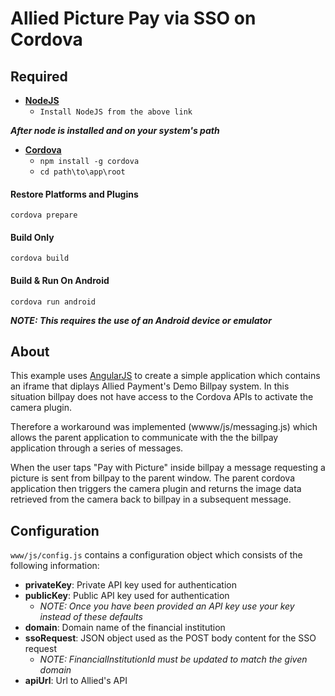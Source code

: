 # Allied Picture Pay via SSO on Cordova

## Required

- **[NodeJS][node]**
  - `Install NodeJS from the above link`

***After node is installed and on your system's path***

- **[Cordova][cordova]**
  - `npm install -g cordova`
  - `cd path\to\app\root`

#### Restore Platforms and Plugins
`cordova prepare`

#### Build Only
`cordova build`

#### Build & Run On Android
`cordova run android`

***NOTE: This requires the use of an Android device or emulator***

## About

This example uses [AngularJS][angular] to create a simple application which contains an iframe that diplays Allied Payment's Demo Billpay system.
In this situation billpay does not have access to the Cordova APIs to activate the camera plugin.

Therefore a workaround was implemented (wwww/js/messaging.js) which allows the parent application to communicate with the the billpay application through a series of messages.

When the user taps "Pay with Picture" inside billpay a message requesting a picture is sent from billpay to the parent window. The parent cordova application then triggers the camera plugin and returns the image data retrieved from the camera back to billpay in a subsequent message.

## Configuration

`www/js/config.js` contains a configuration object which consists of the following information:

- **privateKey**: Private API key used for authentication
- **publicKey**: Public API key used for authentication
  - *NOTE: Once you have been provided an API key use your key instead of these defaults*
- **domain**: Domain name of the financial institution
- **ssoRequest**: JSON object used as the POST body content for the SSO request
  - *NOTE: FinancialInstitutionId must be updated to match the given domain*
- **apiUrl**: Url to Allied's API


[node]: http://nodejs.org/ "NodeJS Documentation"
[cordova]: https://cordova.apache.org/ "Cordova Documentation"
[angular]: https://angularjs.org/ "AngularJS.org"
